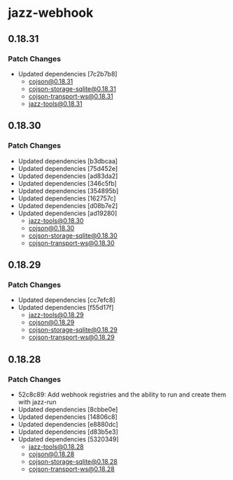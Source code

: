 # jazz-webhook

## 0.18.31

### Patch Changes

- Updated dependencies [7c2b7b8]
  - cojson@0.18.31
  - cojson-storage-sqlite@0.18.31
  - cojson-transport-ws@0.18.31
  - jazz-tools@0.18.31

## 0.18.30

### Patch Changes

- Updated dependencies [b3dbcaa]
- Updated dependencies [75d452e]
- Updated dependencies [ad83da2]
- Updated dependencies [346c5fb]
- Updated dependencies [354895b]
- Updated dependencies [162757c]
- Updated dependencies [d08b7e2]
- Updated dependencies [ad19280]
  - jazz-tools@0.18.30
  - cojson@0.18.30
  - cojson-storage-sqlite@0.18.30
  - cojson-transport-ws@0.18.30

## 0.18.29

### Patch Changes

- Updated dependencies [cc7efc8]
- Updated dependencies [f55d17f]
  - jazz-tools@0.18.29
  - cojson@0.18.29
  - cojson-storage-sqlite@0.18.29
  - cojson-transport-ws@0.18.29

## 0.18.28

### Patch Changes

- 52c8c89: Add webhook registries and the ability to run and create them with jazz-run
- Updated dependencies [8cbbe0e]
- Updated dependencies [14806c8]
- Updated dependencies [e8880dc]
- Updated dependencies [d83b5e3]
- Updated dependencies [5320349]
  - jazz-tools@0.18.28
  - cojson@0.18.28
  - cojson-storage-sqlite@0.18.28
  - cojson-transport-ws@0.18.28
